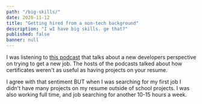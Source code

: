 ```yaml
---
path: "/big-skills/"
date: 2020-11-12
title: "Getting hired from a non-tech background"
description: "I wI have big skills. ge that?"
published: false
banner: null
---
```


I was listening to [this podcast](https://syntax.fm/show/297/hasty-treat-certifications-government-specified-javascript-skills) that talks about a new developers perspective on trying to get a new job. The hosts of the podcasts talked about how certificates weren't as useful as having projects on your resume. 

I agree with that sentiment BUT when I was searching for my first job I didn't have many projects on my resume outside of school projects. I was also working full time, and job searching for another 10-15 hours a week. 